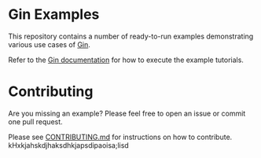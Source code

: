 # Gin Examples

This repository contains a number of ready-to-run examples demonstrating various use cases of [Gin](https://github.com/gin-gonic/gin).

Refer to the [Gin documentation](https://gin-gonic.com/docs/) for how to execute the example tutorials.

# Contributing

Are you missing an example? Please feel free to open an issue or commit one pull request.

Please see [CONTRIBUTING.md](./CONTRIBUTING.md) for instructions on how to contribute.
kHxkjahskdjhaksdhkjapsdipaoisa;lisd
